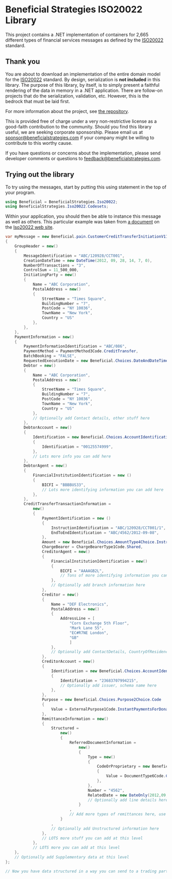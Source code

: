 # Beneficial Strategies ISO20022 Library

This project contains a .NET implementation of containers for 2,665 different types of financial services messages as defined by the [ISO20022](https://iso20022.org) standard.

## Thank you

You are about to download an implementation of the entire domain model for the [ISO20022](https://iso20022.org) standard.
By design, serialization is **not included** in this library.
The purpose of this library, by itself, is to simply present a faithful rendering of the data in memory in a .NET application.
There are follow-on projects that do the serialization, validation, etc.  However, this is the bedrock that must be laid first.

For more information about the project, see [the repository](https://github.com/jefforyamos/Iso20022Library).

This is provided free of charge under a very non-restrictive license as a good-faith contribution to the community.  Should you find this library useful, we are seeking corporate sponsorship. Please email us at [sponsor@beneficialstrategies.com](mailto:sponsor@beneficialstrategies.com) if your company might be willing to contribute to this worthy cause.

If you have questions or concerns about the implementation, please send developer comments or questions to [feedback@beneficialstrategies.com](mailto:feedback@beneficialstrategies.com).

## Trying out the library 

To try using the messages, start by putting this using statement in the top of your program.

```C#
using Beneficial = BeneficialStrategies.Iso20022;
using BeneficialStrategies.Iso20022.Codesets;
```

Within your application, you should then be able to instance this message as well as others.  This particular example was taken from [a document](https://www.iso20022.org/business-area-message-set/81/1135/download) on the [Iso20022 web site](https://iso20022.org).

```C#
var myMessage = new Beneficial.pain.CustomerCreditTransferInitiationV11
{
    GroupHeader = new()
    {
        MessageIdentification = "ABC/120928/CCT001",
        CreationDateTime = new DateTime(2012, 09, 28, 14, 7, 0),
        NumberOfTransactions = "3",
        ControlSum = 11_500_000,
        InitiatingParty = new()
        {
            Name = "ABC Corporation",
            PostalAddress = new()
            {
                StreetName = "Times Square",
                BuildingNumber = "7",
                PostCode = "NY 10036",
                TownName = "New York",
                Country = "US"
            },
        },
    },
    PaymentInformation = new()
    {
        PaymentInformationIdentification = "ABC/086",
        PaymentMethod = PaymentMethod3Code.CreditTransfer,
        BatchBooking = "FALSE",
        RequestedExecutionDate = new Beneficial.Choices.DateAndDateTime2Choice.Date { Value = new DateOnly(2012, 09, 29) },
        Debtor = new()
        {
            Name = "ABC Corporation",
            PostalAddress = new()
            {
                StreetName = "Times Square",
                BuildingNumber = "7",
                PostCode = "NY 10036",
                TownName = "New York",
                Country = "US"
            },
            // Optionally add Contact details, other stuff here
        },
        DebtorAccount = new()
        {
            Identification = new Beneficial.Choices.AccountIdentification4Choice.Other
            {
                Identification = "00125574999",
            },
            // Lots more info you can add here
        },
        DebtorAgent = new()
        {
            FinancialInstitutionIdentification = new ()
            {
                BICFI = "BBBBUS33",
                // Lots more identifying information you can add here
            },
        },
        CreditTransferTransactionInformation =
            new()
            {
                PaymentIdentification = new ()
                {
                    InstructionIdentification = "ABC/120928/CCT001/1",
                    EndToEndIdentification = "ABC/4562/2012-09-08",
                },
                Amount = new Beneficial.Choices.AmountType4Choice.InstructedAmount { Value = 10_000_000m },
                ChargeBearer = ChargeBearerType1Code.Shared,
                CreditorAgent = new()
                {
                    FinancialInstitutionIdentification = new()
                    {
                        BICFI = "AAAAGB2L",
                        // Tons of more identifying information you can optionally add here
                    },
                    // Optionally add branch information here
                },
                Creditor = new()
                {
                    Name = "DEF Electronics",
                    PostalAddress = new()
                    {
                        AddressLine = [
                            "Corn Exchange 5th Floor",
                            "Mark Lane 55",
                            "EC#R7NE London",
                            "GB"
                            ]
                    },
                    // Optionally add ContactDetails, CountryOfResidence, Identification here
                },
                CreditorAccount = new()
                {
                    Identification = new Beneficial.Choices.AccountIdentification4Choice.Other
                    {
                        Identification = "23683707994215",
                        // Optionally add issuer, schema name here 
                    },
                },
                Purpose = new Beneficial.Choices.Purpose2Choice.Code
                {
                    Value = ExternalPurpose1Code.InstantPaymentsForDonations, 
                },
                RemittanceInformation = new()
                {
                    Structured = 
                        new()
                        {
                            ReferredDocumentInformation =
                                new()
                                {
                                    Type = new()
                                    {
                                        CodeOrProprietary = new Beneficial.Choices.ReferredDocumentType3Choice.Code
                                        {
                                            Value = DocumentType6Code.CommercialInvoice,
                                        },
                                    },
                                    Number = "4562",
                                    RelatedDate = new DateOnly(2012,09,08),
                                    // Optionally add line details here
                                }
                            ,
                            // Add more types of remittances here, use shift-spacebar for pop-up help
                        }
                    ,
                    // Optionally add Unstructured information here
                },
                // LOTS more stuff you can add at this level
            },
            // LOTS more you can add at this level
    },
    // Optionally add Supplementary data at this level
};

// Now you have data structured in a way you can send to a trading partner or financial institution.

```


